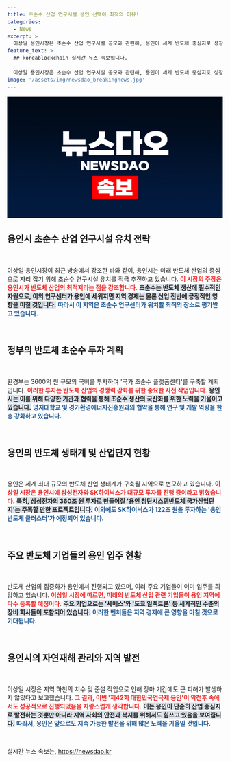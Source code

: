 ```yaml
---
title: 초순수 산업 연구시설 용인 선택이 최적의 이유!
categories:
  - News
excerpt: >
  이상일 용인시장은 초순수 산업 연구시설 공모와 관련해, 용인이 세계 반도체 중심지로 성장할 최적지임을 강조했다. 정부의 대규모 투자 계획과 함께 반도체 산업 생태계 구축의 중요성을 소개하며 용인의 미래 비전을 밝혔습니다.
feature_text: >
  ## koreablockchain 실시간 뉴스 속보입니다.

  이상일 용인시장은 초순수 산업 연구시설 공모와 관련해, 용인이 세계 반도체 중심지로 성장할 최적지임을 강조했다. 정부의 대규모 투자 계획과 함께 반도체 산업 생태계 구축의 중요성을 소개하며 용인의 미래 비전을 밝혔습니다.
image: '/assets/img/newsdao_breakingnews.jpg'
---
```


<p><img src="/assets/img/newsdao_breakingnews.jpg" alt="koreablockchain 속보" /></p>

<h2 data-ke-size="size26">용인시 초순수 산업 연구시설 유치 전략</h2>

<p data-ke-size="size16">&nbsp;</p>

<p>이상일 용인시장이 최근 방송에서 강조한 바와 같이, 용인시는 미래 반도체 산업의 중심으로 자리 잡기 위해 초순수 연구시설 유치를 적극 추진하고 있습니다. <b><span style="color: #ee2323;">이 시장의 주장은 용인시가 반도체 산업의 최적지라는 점을 강조합니다.</span></b> <b><span style="background-color: #21538527;">초순수는 반도체 생산에 필수적인 자원으로, 이의 연구센터가 용인에 세워지면 지역 경제는 물론 산업 전반에 긍정적인 영향을 미칠 것입니다.</span></b> <b><span style="color: #1a5490;">따라서 이 지역은 초순수 연구센터가 위치할 최적의 장소로 평가받고 있습니다.</span></b></p>

<p data-ke-size="size16">&nbsp;</p>

<h2 data-ke-size="size26">정부의 반도체 초순수 투자 계획</h2>

<p data-ke-size="size16">&nbsp;</p>

<p>환경부는 3600억 원 규모의 국비를 투자하여 '국가 초순수 플랫폼센터'를 구축할 계획입니다. <b><span style="color: #ee2323;">이러한 투자는 반도체 산업의 경쟁력 강화를 위한 중요한 사전 작업입니다.</span></b> <b><span style="background-color: #21538527;">용인시는 이를 위해 다양한 기관과 협력을 통해 초순수 생산의 국산화를 위한 노력을 기울이고 있습니다.</span></b> <b><span style="color: #1a5490;">명지대학교 및 경기환경에너지진흥원과의 협약을 통해 연구 및 개발 역량을 한층 강화하고 있습니다.</span></b></p>

<p data-ke-size="size16">&nbsp;</p>

<h2 data-ke-size="size26">용인의 반도체 생태계 및 산업단지 현황</h2>

<p data-ke-size="size16">&nbsp;</p>

<p>용인은 세계 최대 규모의 반도체 산업 생태계가 구축될 지역으로 변모하고 있습니다. <b><span style="color: #ee2323;">이상일 시장은 용인시에 삼성전자와 SK하이닉스가 대규모 투자를 진행 중이라고 밝혔습니다.</span></b> <b><span style="background-color: #21538527;">특히, 삼성전자의 360조 원 투자로 만들어질 '용인 첨단시스템반도체 국가산업단지'는 주목할 만한 프로젝트입니다.</span></b> <b><span style="color: #1a5490;">이외에도 SK하이닉스가 122조 원을 투자하는 '용인 반도체 클러스터'가 예정되어 있습니다.</span></b></p>

<p data-ke-size="size16">&nbsp;</p>

<h2 data-ke-size="size26">주요 반도체 기업들의 용인 입주 현황</h2>

<p data-ke-size="size16">&nbsp;</p>

<p>반도체 산업의 집중화가 용인에서 진행되고 있으며, 여러 주요 기업들이 이미 입주를 희망하고 있습니다. <b><span style="color: #ee2323;">이상일 시장에 따르면, 미래의 반도체 산업 관련 기업들이 용인 지역에 다수 등록할 예정이다.</span></b> <b><span style="background-color: #21538527;">주요 기업으로는 '세메스'와 '도쿄 일렉트론' 등 세계적인 수준의 장비 회사들이 포함되어 있습니다.</span></b> <b><span style="color: #1a5490;">이러한 벤처들은 지역 경제에 큰 영향을 미칠 것으로 기대됩니다.</span></b></p>

<p data-ke-size="size16">&nbsp;</p>

<h2 data-ke-size="size26">용인시의 자연재해 관리와 지역 발전</h2>

<p data-ke-size="size16">&nbsp;</p>

<p>이상일 시장은 지역 하천의 치수 및 준설 작업으로 인해 장마 기간에도 큰 피해가 발생하지 않았다고 보고했습니다. <b><span style="color: #ee2323;">그 결과, 이번 '제42회 대한민국연극제 용인'이 악천후 속에서도 성공적으로 진행되었음을 자랑스럽게 생각합니다.</span></b> <b><span style="background-color: #21538527;">이는 용인이 단순히 산업 중심지로 발전하는 것뿐만 아니라 지역 사회의 안전과 복지를 위해서도 힘쓰고 있음을 보여줍니다.</span></b> <b><span style="color: #1a5490;">따라서, 용인은 앞으로도 지속 가능한 발전을 위해 많은 노력을 기울일 것입니다.</span></b></p>

<p data-ke-size="size16">&nbsp;</p>
실시간 뉴스 속보는, <a href="https://newsdao.kr" rel="dofollow">https://newsdao.kr</a>


